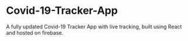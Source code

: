 # Covid-19-Tracker-App
A fully updated Covid-19 Tracker App with live tracking, built using React and hosted on firebase.
